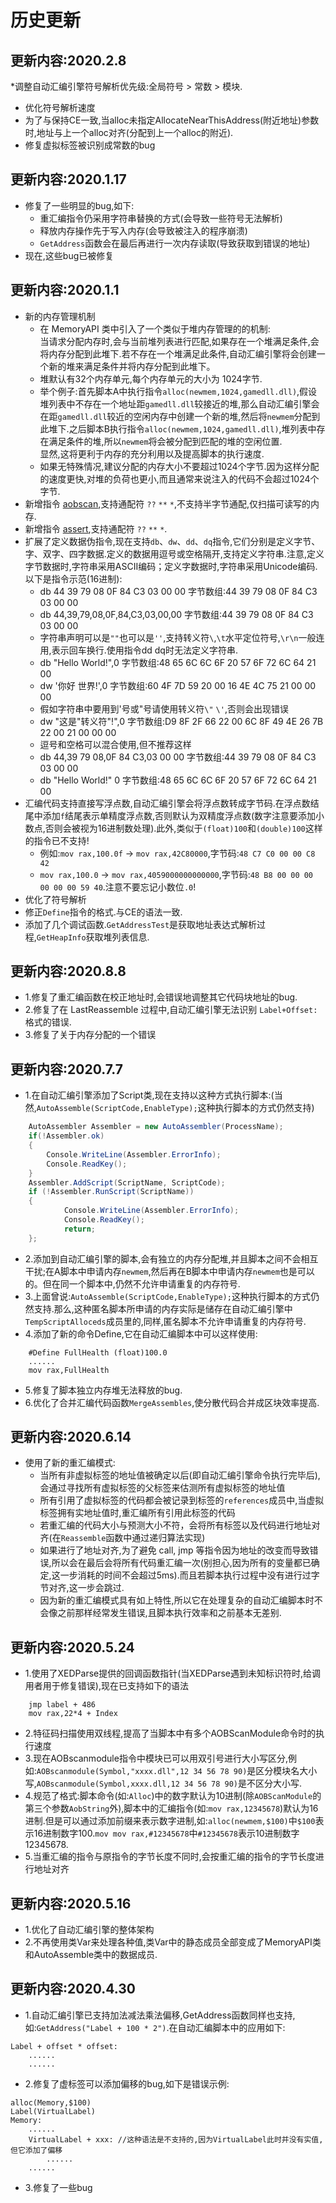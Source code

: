 # 历史更新
## 更新内容:2020.2.8
*调整自动汇编引擎符号解析优先级:全局符号 > 常数 > 模块.
* 优化符号解析速度
* 为了与保持CE一致,当alloc未指定AllocateNearThisAddress(附近地址)参数时,地址与上一个alloc对齐(分配到上一个alloc的附近).
* 修复虚拟标签被识别成常数的bug
## 更新内容:2020.1.17
* 修复了一些明显的bug,如下:
	* 重汇编指令仍采用字符串替换的方式(会导致一些符号无法解析)
	* 释放内存操作先于写入内存(会导致被注入的程序崩溃)
	* `GetAddress`函数会在最后再进行一次内存读取(导致获取到错误的地址)
* 现在,这些bug已被修复
## 更新内容:2020.1.1
* 新的内存管理机制
	* 在 MemoryAPI 类中引入了一个类似于堆内存管理的的机制:<br>当请求分配内存时,会与当前堆列表进行匹配,如果存在一个堆满足条件,会将内存分配到此堆下.若不存在一个堆满足此条件,自动汇编引擎将会创建一个新的堆来满足条件并将内存分配到此堆下。
	* 堆默认有32个内存单元,每个内存单元的大小为 1024字节.
	* 举个例子:首先脚本A中执行指令`alloc(newmem,1024,gamedll.dll)`,假设堆列表中不存在一个地址距`gamedll.dll`较接近的堆,那么自动汇编引擎会在距`gamedll.dll`较近的空闲内存中创建一个新的堆,然后将`newmem`分配到此堆下.之后脚本B执行指令`alloc(newmem,1024,gamedll.dll)`,堆列表中存在满足条件的堆,所以`newmem`将会被分配到匹配的堆的空闲位置.<br>显然,这将更利于内存的充分利用以及提高脚本的执行速度.
	* 如果无特殊情况,建议分配的内存大小不要超过1024个字节.因为这样分配的速度更快,对堆的负荷也更小,而且通常来说注入的代码不会超过1024个字节.
* 新增指令 [aobscan](https://wiki.cheatengine.org/index.php?title=Auto_Assembler:aobScan),支持通配符 `??` `**` `*`,不支持半字节通配,仅扫描可读写的内存.
* 新增指令 [assert](https://wiki.cheatengine.org/index.php?title=Auto_Assembler:assert),支持通配符 `??` `**` `*`.
* 扩展了定义数据伪指令,现在支持`db`、`dw`、`dd`、`dq`指令,它们分别是定义字节、字、双字、四字数据.定义的数据用逗号或空格隔开,支持定义字符串.注意,定义字节数据时,字符串采用ASCII编码；定义字数据时,字符串采用Unicode编码.以下是指令示范(16进制):
	* db 44 39 79 08 0F 84 C3 03 00 00 字节数组:44 39 79 08 0F 84 C3 03 00 00
	* db 44,39,79,08,0F,84,C3,03,00,00 字节数组:44 39 79 08 0F 84 C3 03 00 00
	* 字符串声明可以是`""`也可以是`''`,支持转义符`\`,`\t`水平定位符号,`\r\n`一般连用,表示回车换行.使用指令dd dq时无法定义字符串.
	* db "Hello World!",0 字节数组:48 65 6C 6C 6F 20 57 6F 72 6C 64 21 00
	* dw '你好 世界!',0 字节数组:60 4F 7D 59 20 00 16 4E 4C 75 21 00 00 00
	* 假如字符串中要用到'号或"号请使用转义符`\"` `\'`,否则会出现错误
	* dw "这是\"转义符\"!",0 字节数组:D9 8F 2F 66 22 00 6C 8F 49 4E 26 7B 22 00 21 00 00 00
	* 逗号和空格可以混合使用,但不推荐这样
	* db 44,39 79 08,0F 84 C3,03 00 00 字节数组:44 39 79 08 0F 84 C3 03 00 00
	* db "Hello World!" 0 字节数组:48 65 6C 6C 6F 20 57 6F 72 6C 64 21 00
* 汇编代码支持直接写浮点数,自动汇编引擎会将浮点数转成字节码.在浮点数结尾中添加`f`结尾表示单精度浮点数,否则默认为双精度浮点数(数字注意要添加小数点,否则会被视为16进制数处理).此外,类似于`(float)100`和`(double)100`这样的指令已不支持!
	* 例如:`mov rax,100.0f` -> `mov rax,42C80000`,字节码:`48 C7 C0 00 00 C8 42`
	* `mov rax,100.0` -> `mov rax,4059000000000000`,字节码:`48 B8 00 00 00 00 00 00 59 40`.注意不要忘记小数位`.0`!
* 优化了符号解析
* 修正`Define`指令的格式.与CE的语法一致.
* 添加了几个调试函数.`GetAddressTest`是获取地址表达式解析过程,`GetHeapInfo`获取堆列表信息.
## 更新内容:2020.8.8
* 1.修复了重汇编函数在校正地址时,会错误地调整其它代码块地址的bug.
* 2.修复了在 LastReassemble 过程中,自动汇编引擎无法识别 `Label+Offset:` 格式的错误.
* 3.修复了关于内存分配的一个错误
## 更新内容:2020.7.7
* 1.在自动汇编引擎添加了Script类,现在支持以这种方式执行脚本:(当然,`AutoAssemble(ScriptCode,EnableType);`这种执行脚本的方式仍然支持)
```c#
	AutoAssembler Assembler = new AutoAssembler(ProcessName);
	if(!Assembler.ok)
	{
		Console.WriteLine(Assembler.ErrorInfo);
		Console.ReadKey();
	}
	Assembler.AddScript(ScriptName, ScriptCode);
	if (!Assembler.RunScript(ScriptName)) 
    {
			Console.WriteLine(Assembler.ErrorInfo);
			Console.ReadKey();
			return;
    };	
```
* 2.添加到自动汇编引擎的脚本,会有独立的内存分配堆,并且脚本之间不会相互干扰;在A脚本中申请内存`newmem`,然后再在B脚本中申请内存`newmem`也是可以的。但在同一个脚本中,仍然不允许申请重复的内存符号.<br>
* 3.上面曾说:`AutoAssemble(ScriptCode,EnableType);`这种执行脚本的方式仍然支持.那么,这种匿名脚本所申请的内存实际是储存在自动汇编引擎中`TempScriptAlloceds`成员里的,同样,匿名脚本不允许申请重复的内存符号.<br>
* 4.添加了新的命令Define,它在自动汇编脚本中可以这样使用:
```assembly
	#Define FullHealth (float)100.0
	......
	mov rax,FullHealth
```
* 5.修复了脚本独立内存堆无法释放的bug.
* 6.优化了合并汇编代码函数`MergeAssembles`,使分散代码合并成区块效率提高.
## 更新内容:2020.6.14
* 使用了新的重汇编模式:
	* 当所有非虚拟标签的地址值被确定以后(即自动汇编引擎命令执行完毕后),会通过寻找所有虚拟标签的父标签来估测所有虚拟标签的地址值<br>
	* 所有引用了虚拟标签的代码都会被记录到标签的`references`成员中,当虚拟标签拥有实地址值时,重汇编所有引用此标签的代码<br>
	* 若重汇编的代码大小与预测大小不符，会将所有标签以及代码进行地址对齐(在`Reassemble`函数中通过递归算法实现)<br>
	* 如果进行了地址对齐,为了避免 call, jmp 等指令因为地址的改变而导致错误,所以会在最后会将所有代码重汇编一次(别担心,因为所有的变量都已确定,这一步消耗的时间不会超过5ms).而且若脚本执行过程中没有进行过字节对齐,这一步会跳过.<br>
	* 因为新的重汇编模式具有如上特性,所以它在处理复杂的自动汇编脚本时不会像之前那样经常发生错误,且脚本执行效率和之前基本无差别.<br>
## 更新内容:2020.5.24
* 1.使用了XEDParse提供的回调函数指针(当XEDParse遇到未知标识符时,给调用者用于修复错误),现在已支持如下的语法
```assembly
	jmp label + 486
	mov rax,22*4 + Index
```
* 2.特征码扫描使用双线程,提高了当脚本中有多个AOBScanModule命令时的执行速度
* 3.现在AOBscanmodule指令中模块已可以用双引号进行大小写区分,例如:`AOBscanmodule(Symbol,"xxxx.dll",12 34 56 78 90)`是区分模块名大小写,`AOBscanmodule(Symbol,xxxx.dll,12 34 56 78 90)`是不区分大小写.
* 4.规范了格式:脚本命令(如:`Alloc`)中的数字默认为10进制(除`AOBScanModule`的第三个参数`AobString`外),脚本中的汇编指令(如:`mov rax,12345678`)默认为16进制.但是可以通过添加前缀来表示数字进制,如:`alloc(newmem,$100)`中`$100`表示16进制数字100.`mov mov rax,#12345678`中`#12345678`表示10进制数字12345678.
* 5.当重汇编的指令与原指令的字节长度不同时,会按重汇编的指令的字节长度进行地址对齐
## 更新内容:2020.5.16
* 1.优化了自动汇编引擎的整体架构
* 2.不再使用类Var来处理各种值,类Var中的静态成员全部变成了MemoryAPI类和AutoAssemble类中的数据成员.
## 更新内容:2020.4.30
* 1.自动汇编引擎已支持加法减法乘法偏移,GetAddress函数同样也支持,如:`GetAddress("Label + 100 * 2")`.在自动汇编脚本中的应用如下:<br>
```assembly
Label + offset * offset:
	......
	......
```
* 2.修复了虚标签可以添加偏移的bug,如下是错误示例:<br>
```assembly
alloc(Memory,$100)
Label(VirtualLabel)
Memory:
	......
	VirtualLabel + xxx: //这种语法是不支持的,因为VirtualLabel此时并没有实值,但它添加了偏移
		......
	......
```
* 3.修复了一些bug